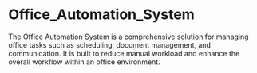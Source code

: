 # Office_Automation_System

The Office Automation System is a comprehensive solution for managing office tasks such as scheduling, document management, and communication. It is built to reduce manual workload and enhance the overall workflow within an office environment.
